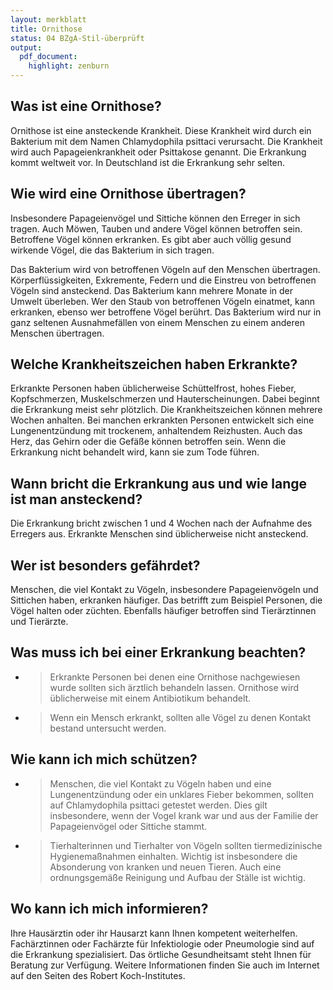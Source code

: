 ```yaml
---
layout: merkblatt
title: Ornithose
status: 04 BZgA-Stil-überprüft
output:
  pdf_document:
    highlight: zenburn
---
```

 
## Was ist eine Ornithose?

Ornithose ist eine ansteckende Krankheit. Diese Krankheit wird durch ein
Bakterium mit dem Namen Chlamydophila psittaci verursacht. Die Krankheit
wird auch Papageienkrankheit oder Psittakose genannt. Die Erkrankung
kommt weltweit vor. In Deutschland ist die Erkrankung sehr selten.

## Wie wird eine Ornithose übertragen?

Insbesondere Papageienvögel und Sittiche können den Erreger in sich
tragen. Auch Möwen, Tauben und andere Vögel können betroffen sein.
Betroffene Vögel können erkranken. Es gibt aber auch völlig gesund
wirkende Vögel, die das Bakterium in sich tragen.

Das Bakterium wird von betroffenen Vögeln auf den Menschen übertragen.
Körperflüssigkeiten, Exkremente, Federn und die Einstreu von
betroffenen Vögeln sind ansteckend. Das Bakterium kann mehrere Monate in
der Umwelt überleben. Wer den Staub von betroffenen Vögeln einatmet,
kann erkranken, ebenso wer betroffene Vögel berührt. Das Bakterium wird
nur in ganz seltenen Ausnahmefällen von einem Menschen zu einem anderen
Menschen übertragen.

## Welche Krankheitszeichen haben Erkrankte?

Erkrankte Personen haben üblicherweise Schüttelfrost, hohes Fieber,
Kopfschmerzen, Muskelschmerzen und Hauterscheinungen. Dabei beginnt die
Erkrankung meist sehr plötzlich. Die Krankheitszeichen können mehrere
Wochen anhalten. Bei manchen erkrankten Personen entwickelt sich eine
Lungenentzündung mit trockenem, anhaltendem Reizhusten. Auch das Herz,
das Gehirn oder die Gefäße können betroffen sein. Wenn die Erkrankung
nicht behandelt wird, kann sie zum Tode führen.

## Wann bricht die Erkrankung aus und wie lange ist man ansteckend?

Die Erkrankung bricht zwischen 1 und 4 Wochen nach der Aufnahme des
Erregers aus. Erkrankte Menschen sind üblicherweise nicht ansteckend.

## Wer ist besonders gefährdet?

Menschen, die viel Kontakt zu Vögeln, insbesondere Papageienvögeln und
Sittichen haben, erkranken häufiger. Das betrifft zum Beispiel Personen,
die Vögel halten oder züchten. Ebenfalls häufiger betroffen sind
Tierärztinnen und Tierärzte.

## Was muss ich bei einer Erkrankung beachten?

  - > Erkrankte Personen bei denen eine Ornithose nachgewiesen wurde
    > sollten sich ärztlich behandeln lassen. Ornithose wird
    > üblicherweise mit einem Antibiotikum behandelt.

  - > Wenn ein Mensch erkrankt, sollten alle Vögel zu denen Kontakt
    > bestand untersucht werden.

## Wie kann ich mich schützen?

  - > Menschen, die viel Kontakt zu Vögeln haben und eine
    > Lungenentzündung oder ein unklares Fieber bekommen, sollten auf
    > Chlamydophila psittaci getestet werden. Dies gilt insbesondere,
    > wenn der Vogel krank war und aus der Familie der Papageienvögel
    > oder Sittiche stammt.

  - > Tierhalterinnen und Tierhalter von Vögeln sollten tiermedizinische
    > Hygienemaßnahmen einhalten. Wichtig ist insbesondere die
    > Absonderung von kranken und neuen Tieren. Auch eine ordnungsgemäße
    > Reinigung und Aufbau der Ställe ist wichtig.

## Wo kann ich mich informieren?

Ihre Hausärztin oder ihr Hausarzt kann Ihnen kompetent weiterhelfen.
Fachärztinnen oder Fachärzte für Infektiologie oder Pneumologie sind auf
die Erkrankung spezialisiert. Das örtliche Gesundheitsamt steht Ihnen
für Beratung zur Verfügung. Weitere Informationen finden Sie auch im
Internet auf den Seiten des Robert Koch-Institutes.
